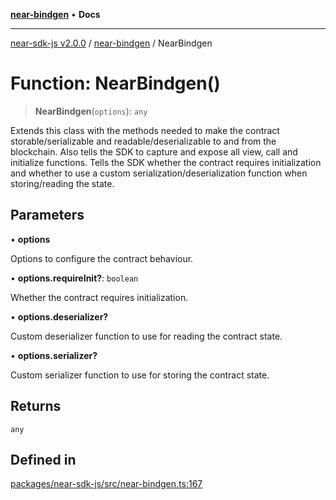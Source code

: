 [**near-bindgen**](../README.md) • **Docs**

***

[near-sdk-js v2.0.0](../../packages.md) / [near-bindgen](../README.md) / NearBindgen

# Function: NearBindgen()

> **NearBindgen**(`options`): `any`

Extends this class with the methods needed to make the contract storable/serializable and readable/deserializable to and from the blockchain.
Also tells the SDK to capture and expose all view, call and initialize functions.
Tells the SDK whether the contract requires initialization and whether to use a custom serialization/deserialization function when storing/reading the state.

## Parameters

• **options**

Options to configure the contract behaviour.

• **options.requireInit?**: `boolean`

Whether the contract requires initialization.

• **options.deserializer?**

Custom deserializer function to use for reading the contract state.

• **options.serializer?**

Custom serializer function to use for storing the contract state.

## Returns

`any`

## Defined in

[packages/near-sdk-js/src/near-bindgen.ts:167](https://github.com/dim-daskalov/near-sdk-js/blob/d72c9c5d6e6863e8c60ad0aa42a57e43d9805f07/packages/near-sdk-js/src/near-bindgen.ts#L167)
